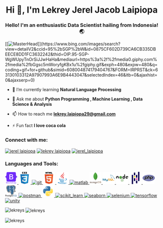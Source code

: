 <h1 align="center">Hi 👋, I'm Lekrey Jerel Jacob Laipiopa</h1>
<h3 align="center">Hello! I'm an enthusiastic Data Scientist hailing from Indonesia! 🌏</h3>

[[![MasterHead]([https://1.bp.blogspot.com/-7A4WynwLsM...](https://www.bing.com/images/search?view=detailV2&ccid=95%2bSGP%2bW&id=0875CF602D739CA6CB335DBEECE8DD1FC3632242&thid=OIP.95-SGP-WgWUpyTnOrSiJJwHaHa&mediaurl=https%3a%2f%2fmedia0.giphy.com%2fmedia%2fbGgsc5mWoryfgKBx1u%2fgiphy.gif&exph=480&expw=480&q=coding+gif+for+github&simid=608004874179404767&FORM=IRPRST&ck=63130103312A97907993A6E9B4443047&selectedIndex=46&itb=0&ajaxhist=0&ajaxserp=0))]](https://www.bing.com/images/search?view=detailV2&ccid=95%2bSGP%2bW&id=0875CF602D739CA6CB335DBEECE8DD1FC3632242&thid=OIP.95-SGP-WgWUpyTnOrSiJJwHaHa&mediaurl=https%3a%2f%2fmedia0.giphy.com%2fmedia%2fbGgsc5mWoryfgKBx1u%2fgiphy.gif&exph=480&expw=480&q=coding+gif+for+github&simid=608004874179404767&FORM=IRPRST&ck=63130103312A97907993A6E9B4443047&selectedIndex=46&itb=0&ajaxhist=0&ajaxserp=0)

- 🌱 I’m currently learning **Natural Language Processing**

- 💬 Ask me about **Python Programming , Machine Learning , Data Science & Analysis**

- 📫 How to reach me **lekrey.laipiopa29@gmail.com**

- ⚡ Fun fact **I love coca cola**

<h3 align="left">Connect with me:</h3>
<p align="left">
<a href="https://linkedin.com/in/jerel laipiopa" target="blank"><img align="center" src="https://raw.githubusercontent.com/rahuldkjain/github-profile-readme-generator/master/src/images/icons/Social/linked-in-alt.svg" alt="jerel laipiopa" height="30" width="40" /></a>
<a href="https://kaggle.com/lekrey laipiopa" target="blank"><img align="center" src="https://raw.githubusercontent.com/rahuldkjain/github-profile-readme-generator/master/src/images/icons/Social/kaggle.svg" alt="lekrey laipiopa" height="30" width="40" /></a>
<a href="https://instagram.com/jerel_laipiopa" target="blank"><img align="center" src="https://raw.githubusercontent.com/rahuldkjain/github-profile-readme-generator/master/src/images/icons/Social/instagram.svg" alt="jerel_laipiopa" height="30" width="40" /></a>
</p>

<h3 align="left">Languages and Tools:</h3>
<p align="left"> <a href="https://getbootstrap.com" target="_blank" rel="noreferrer"> <img src="https://raw.githubusercontent.com/devicons/devicon/master/icons/bootstrap/bootstrap-plain-wordmark.svg" alt="bootstrap" width="40" height="40"/> </a> <a href="https://www.w3schools.com/css/" target="_blank" rel="noreferrer"> <img src="https://raw.githubusercontent.com/devicons/devicon/master/icons/css3/css3-original-wordmark.svg" alt="css3" width="40" height="40"/> </a> <a href="https://git-scm.com/" target="_blank" rel="noreferrer"> <img src="https://www.vectorlogo.zone/logos/git-scm/git-scm-icon.svg" alt="git" width="40" height="40"/> </a> <a href="https://www.w3.org/html/" target="_blank" rel="noreferrer"> <img src="https://raw.githubusercontent.com/devicons/devicon/master/icons/html5/html5-original-wordmark.svg" alt="html5" width="40" height="40"/> </a> <a href="https://www.java.com" target="_blank" rel="noreferrer"> <img src="https://raw.githubusercontent.com/devicons/devicon/master/icons/java/java-original.svg" alt="java" width="40" height="40"/> </a> <a href="https://www.mathworks.com/" target="_blank" rel="noreferrer"> <img src="https://upload.wikimedia.org/wikipedia/commons/2/21/Matlab_Logo.png" alt="matlab" width="40" height="40"/> </a> <a href="https://www.mongodb.com/" target="_blank" rel="noreferrer"> <img src="https://raw.githubusercontent.com/devicons/devicon/master/icons/mongodb/mongodb-original-wordmark.svg" alt="mongodb" width="40" height="40"/> </a> <a href="https://www.mysql.com/" target="_blank" rel="noreferrer"> <img src="https://raw.githubusercontent.com/devicons/devicon/master/icons/mysql/mysql-original-wordmark.svg" alt="mysql" width="40" height="40"/> </a> <a href="https://nodejs.org" target="_blank" rel="noreferrer"> <img src="https://raw.githubusercontent.com/devicons/devicon/master/icons/nodejs/nodejs-original-wordmark.svg" alt="nodejs" width="40" height="40"/> </a> <a href="https://pandas.pydata.org/" target="_blank" rel="noreferrer"> <img src="https://raw.githubusercontent.com/devicons/devicon/2ae2a900d2f041da66e950e4d48052658d850630/icons/pandas/pandas-original.svg" alt="pandas" width="40" height="40"/> </a> <a href="https://www.php.net" target="_blank" rel="noreferrer"> <img src="https://raw.githubusercontent.com/devicons/devicon/master/icons/php/php-original.svg" alt="php" width="40" height="40"/> </a> <a href="https://www.postgresql.org" target="_blank" rel="noreferrer"> <img src="https://raw.githubusercontent.com/devicons/devicon/master/icons/postgresql/postgresql-original-wordmark.svg" alt="postgresql" width="40" height="40"/> </a> <a href="https://postman.com" target="_blank" rel="noreferrer"> <img src="https://www.vectorlogo.zone/logos/getpostman/getpostman-icon.svg" alt="postman" width="40" height="40"/> </a> <a href="https://www.python.org" target="_blank" rel="noreferrer"> <img src="https://raw.githubusercontent.com/devicons/devicon/master/icons/python/python-original.svg" alt="python" width="40" height="40"/> </a> <a href="https://scikit-learn.org/" target="_blank" rel="noreferrer"> <img src="https://upload.wikimedia.org/wikipedia/commons/0/05/Scikit_learn_logo_small.svg" alt="scikit_learn" width="40" height="40"/> </a> <a href="https://seaborn.pydata.org/" target="_blank" rel="noreferrer"> <img src="https://seaborn.pydata.org/_images/logo-mark-lightbg.svg" alt="seaborn" width="40" height="40"/> </a> <a href="https://www.selenium.dev" target="_blank" rel="noreferrer"> <img src="https://raw.githubusercontent.com/detain/svg-logos/780f25886640cef088af994181646db2f6b1a3f8/svg/selenium-logo.svg" alt="selenium" width="40" height="40"/> </a> <a href="https://www.tensorflow.org" target="_blank" rel="noreferrer"> <img src="https://www.vectorlogo.zone/logos/tensorflow/tensorflow-icon.svg" alt="tensorflow" width="40" height="40"/> </a> <a href="https://unity.com/" target="_blank" rel="noreferrer"> <img src="https://www.vectorlogo.zone/logos/unity3d/unity3d-icon.svg" alt="unity" width="40" height="40"/> </a> </p>

<p><img align="left" src="https://github-readme-stats.vercel.app/api/top-langs?username=lekreys&show_icons=true&locale=en&layout=compact" alt="lekreys" /></p>

<p>&nbsp;<img align="center" src="https://github-readme-stats.vercel.app/api?username=lekreys&show_icons=true&locale=en" alt="lekreys" /></p>

<p><img align="center" src="https://github-readme-streak-stats.herokuapp.com/?user=lekreys&" alt="lekreys" /></p>
